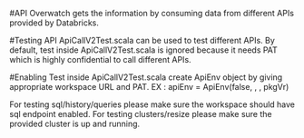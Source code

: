 #API
Overwatch gets the information by consuming data from different APIs provided by Databricks.

#Testing API
ApiCallV2Test.scala can be used to test different APIs.
By default, test inside ApiCallV2Test.scala is ignored because it needs PAT which is highly confidential to call different APIs.

#Enabling Test inside ApiCallV2Test.scala 
create ApiEnv object by giving appropriate workspace URL and PAT.
EX : apiEnv = ApiEnv(false, <workspace URL>, <PAT>, pkgVr)

For testing sql/history/queries please make sure the workspace should have sql endpoint enabled.
For testing clusters/resize please make sure the provided cluster is up and running.


